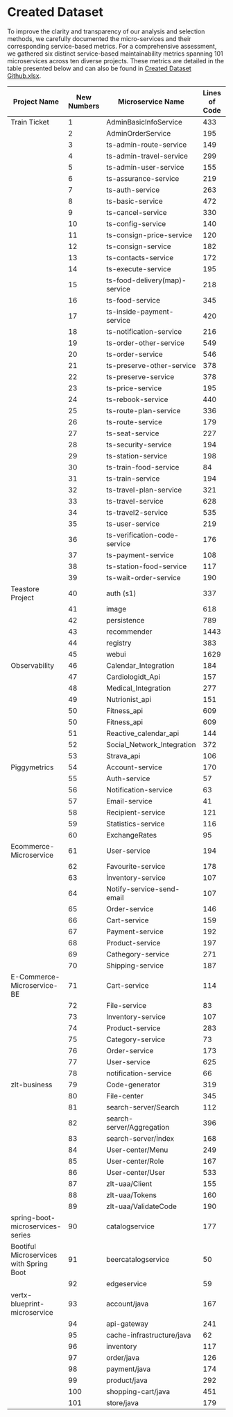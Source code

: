 # Created Dataset 

To improve the clarity and transparency of our analysis and selection methods, we carefully documented the micro-services and their corresponding service-based metrics. For a comprehensive assessment, we gathered six distinct service-based maintainability metrics spanning 101 microservices across ten diverse projects. These metrics are detailed in the table presented below and can also be found in [Created Dataset Github.xlsx](https://github.com/AhKose/Quality-Analysis/blob/main/Dataset%201/Created%20Dataset%20Github.xlsx).

| Project Name              | New Numbers | Microservice Name            | Lines of Code | Number of Methods | Average Complexity | Granularity NoC/MS | Service Call Ratio | Class Dependecy | Label |
|---------------------------|-------------|------------------------------|---------------|-------------------|--------------------|--------------------|--------------------|-----------------|-------|
| Train Ticket              | 1           | AdminBasicInfoService        | 433           | 42                | 2.0000             | 0.1282             | 0.5641             | 20              | M     |
|                           | 2           | AdminOrderService            | 195           | 10                | 2.5000             | 0.1026             | 0.1538             | 4               | H     |
|                           | 3           | ts-admin-route-service       | 149           | 9                 | 2.3333             | 0.1026             | 0.1282             | 3               | H     |
|                           | 4           | ts-admin-travel-service      | 299           | 14                | 3.1667             | 0.1026             | 0.1538             | 4               | H     |
|                           | 5           | ts-admin-user-service        | 155           | 10                | 2.2000             | 0.1282             | 0.0769             | 4               | H     |
|                           | 6           | ts-assurance-service         | 219           | 17                | 2.8409             | 0.2051             | 0.2308             | 8               | M     |
|                           | 7           | ts-auth-service              | 263           | 13                | 2.2750             | 0.4359             | 0.1538             | 4               | M     |
|                           | 8           | ts-basic-service             | 472           | 16                | 4.0800             | 0.1026             | 0.1282             | 3               | M     |
|                           | 9           | ts-cancel-service            | 330           | 15                | 4.0870             | 0.1795             | 0.1026             | 2               | L     |
|                           | 10          | ts-config-service            | 140           | 11                | 2.5769             | 0.1538             | 0.1795             | 5               | H     |
|                           | 11          | ts-consign-price-service     | 120           | 9                 | 2.2857             | 0.1538             | 0.1538             | 4               | H     |
|                           | 12          | ts-consign-service           | 182           | 12                | 2.4286             | 0.2308             | 0.1795             | 8               | H     |
|                           | 13          | ts-contacts-service          | 172           | 15                | 2.6154             | 0.1538             | 0.2308             | 7               | H     |
|                           | 14          | ts-execute-service           | 195           | 10                | 3.5556             | 0.1026             | 0.1026             | 2               | M     |
|                           | 15          | ts-food-delivery(map)-service| 218           | 18                | 2.7429             | 0.2564             | 0.2564             | 8               | L     |
|                           | 16          | ts-food-service              | 345           | 17                | 3.2432             | 0.2308             | 0.2564             | 7               | L     |
|                           | 17          | ts-inside-payment-service    | 420           | 24                | 3.1525             | 0.3590             | 0.2564             | 8               | M     |
|                           | 18          | ts-notification-service      | 216           | 12                | 2.3889             | 0.3077             | 0.2051             | 9               | H     |
|                           | 19          | ts-order-other-service       | 549           | 37                | 3.2237             | 0.2051             | 0.4359             | 16              | M     |
|                           | 20          | ts-order-service             | 546           | 37                | 3.1341             | 0.2051             | 0.4359             | 16              | M     |
|                           | 21          | ts-preserve-other-service    | 378           | 15                | 3.1667             | 0.1538             | 0.0769             | 1               | L     |
|                           | 22          | ts-preserve-service          | 378           | 15                | 3.1667             | 0.1538             | 0.0769             | 1               | L     |
|                           | 23          | ts-price-service             | 195           | 14                | 2.7500             | 0.1538             | 0.2051             | 7               | H     |
|                           | 24          | ts-rebook-service            | 440           | 20                | 4.4286             | 0.1282             | 0.1026             | 2               | L     |
|                           | 25          | ts-route-plan-service        | 336           | 12                | 3.6667             | 0.1026             | 0.1282             | 3               | H     |
|                           | 26          | ts-route-service             | 179           | 13                | 2.7742             | 0.1795             | 0.2051             | 6               | H     |
|                           | 27          | ts-seat-service              | 227           | 8                 | 3.0000             | 0.1026             | 0.1026             | 2               | M     |
|                           | 28          | ts-security-service          | 194           | 14                | 2.4333             | 0.1538             | 0.1795             | 5               | H     |
|                           | 29          | ts-station-service           | 198           | 18                | 2.6923             | 0.1538             | 0.2564             | 9               | H     |
|                           | 30          | ts-train-food-service        | 84            | 6                 | 2.8571             | 0.1538             | 0.1026             | 2               | H     |               
|                           | 31          | ts-train-service             | 194           | 15                | 3.0882             | 0.1538             | 0.2308             | 7               | H     |
|                           | 32          | ts-travel-plan-service       | 321           | 17                | 2.5357             | 0.1795             | 0.1538             | 4               | H     |
|                           | 33          | ts-travel-service            | 628           | 35                | 3.3390             | 0.2564             | 0.3590             | 12              | M     |
|                           | 34          | ts-travel2-service           | 535           | 32                | 3.2909             | 0.2308             | 0.3333             | 11              | M     |
|                           | 35          | ts-user-service              | 219           | 16                | 2.4722             | 0.2051             | 0.1538             | 6               | M     |
|                           | 36          | ts-verification-code-service | 176           | 5                 | 2.9375             | 0.1282             | 0.0769             | 2               | L     |
|                           | 37          | ts-payment-service           | 108           | 8                 | 2.3478             | 0.1795             | 0.1282             | 3               | M     |
|                           | 38          | ts-station-food-service      | 117           | 10                | 2.9286             | 0.1538             | 0.1538             | 4               | M     |
|                           | 39          | ts-wait-order-service        | 190           | 13                | 2.8182             | 0.1795             | 0.1282             | 3               | M     |
| Teastore Project          | 40          | auth (s1)                    | 337           | 8                 | 5.8750             | 0.5000             | 0.5000             | 0               | M     |
|                           | 41          | image                        | 618           | 28                | 2.7500             | 0.5000             | 0.0000             | 7               | L     |
|                           | 42          | persistence                  | 789           | 41                | 3.2927             | 1.3333             | 0.6667             | 40              | L     |
|                           | 43          | recommender                  | 1443          | 57                | 4.0526             | 2.3333             | 0.5000             | 55              | L     |
|                           | 44          | registry                     | 383           | 16                | 2.2000             | 0.8333             | 0.5000             | 10              | H     |
|                           | 45          | webui                        | 1629          | 41                | 4.4634             | 2.8333             | 0.0000             | 128             | M     |
| Observability             | 46          | Calendar_Integration         | 184           | 11                | 2.0000             | 0.5000             | 0.1250             | 15              | H     |
|                           | 47          | Cardiologidt_Api             | 157           | 12                | 2.6667             | 0.5000             | 0.2500             | 4               | M     |
|                           | 48          | Medical_Integration          | 277           | 13                | 2.0000             | 0.7500             | 0.1250             | 46              | H     |
|                           | 49          | Nutrionist_api               | 151           | 11                | 2.7273             | 0.5000             | 0.1250             | 4               | M     |
|                           | 50          | Fitness_api                  | 609           | 54                | 2.2222             | 1.6250             | 0.5000             | 64               | H     |
|                           | 50          | Fitness_api                  | 609           | 54                | 2.2222             | 1.6250             | 0.5000             | 64              | H     |
|                           | 51          | Reactive_calendar_api        | 144           | 9                 | 2.4444             | 0.3750             | 0.0000             | 4               | L     |
|                           | 52          | Social_Network_Integration   | 372           | 19                | 2.1053             | 1.3750             | 0.1250             | 60              | H     |
|                           | 53          | Strava_api                   | 106           | 4                 | 2.7500             | 0.2500             | 0.1250             | 2               | H     |
| Piggymetrics              | 54          | Account-service              | 170           | 13                | 2.0000             | 0.4286             | 1.0000             | 14              | M     |
|                           | 55          | Auth-service                 | 57            | 4                 | 2.0000             | 0.2857             | 0.5000             | 2               | H     |
|                           | 56          | Notification-service         | 63            | 3                 | 3.3333             | 0.1429             | 0.1667             | 1               | M     |
|                           | 57          | Email-service                | 41            | 1                 | 2.0000             | 0.1429             | 0.0000             | 0               | H     |
|                           | 58          | Recipient-service            | 121           | 10                | 2.0000             | 0.2857             | 0.5000             | 7               | M     |
|                           | 59          | Statistics-service           | 116           | 7                 | 2.0000             | 0.2857             | 0.5000             | 3               | M     |
|                           | 60          | ExchangeRates                | 95            | 6                 | 2.0000             | 0.2857             | 0.1667             | 7               | M     |
| Ecommerce-Microservice    | 61          | User-service                 | 194           | 12                | 2.5000             | 0.2727             | 1.4000             | 23              | M     |
|                           | 62          | Favourite-service            | 178           | 14                | 2.0000             | 0.2727             | 0.5000             | 19              | H     |
|                           | 63          | İnventory-service            | 107           | 6                 | 2.6667             | 0.1818             | 0.2000             | 2               | M     |
|                           | 64          | Notify-service-send-email    | 107           | 6                 | 4.0000             | 0.1818             | 0.4000             | 3               | M     |
|                           | 65          | Order-service                | 146           | 14                | 2.0000             | 0.1818             | 0.4000             | 22              | M     |
|                           | 66          | Cart-service                 | 159           | 14                | 2.0000             | 0.1818             | 0.4000             | 22              | M     |
|                           | 67          | Payment-service              | 192           | 14                | 2.0000             | 0.1818             | 0.4000             | 20              | M     |
|                           | 68          | Product-service              | 197           | 14                | 2.1429             | 0.1818             | 0.4000             | 23              | H     |
|                           | 69          | Cathegory-service            | 271           | 18                | 2.5000             | 0.1818             | 0.6000             | 30              | H     |
|                           | 70          | Shipping-service             | 187           | 14                | 2.2857             | 0.1818             | 0.5000             | 20              | H     |
| E-Commerce-Microservice-BE| 71          | Cart-service                 | 114           | 8                 | 2.5000             | 0.3333             | 0.1429             | 4               | H     |
|                           | 72          | File-service                 | 83            | 5                 | 3.6000             | 0.2222             | 0.5714             | 2               | H     |
|                           | 73          | Inventory-service            | 107           | 9                 | 2.0000             | 0.4444             | 0.2857             | 6               | H     |
|                           | 74          | Product-service              | 283           | 21                | 2.0952             | 0.3333             | 1.0000             | 11              | M     |
|                           | 75          | Category-service             | 73            | 6                 | 2.0000             | 0.3333             | 0.1429             | 3               | M     |
|                           | 76          | Order-service                | 173           | 11                | 2.0000             | 0.5556             | 0.2857             | 7               | H     |
|                           | 77          | User-service                 | 625           | 57                | 2.3571             | 1.5556             | 2.2857             | 14              | M     |
|                           | 78          | notification-service         | 66            | 4                 | 2.5000             | 0.2222             | 0.0000             | 1               | H     |
| zlt-business              | 79          | Code-generator               | 319           | 20                | 3.0500             | 0.2727             | 0.3000             | 18              | H     |
|                           | 80          | File-center                  | 345           | 27                | 2.4074             | 0.5455             | 0.3000             | 37              | H     |
|                           | 81          | search-server/Search         | 112           | 4                 | 2.0000             | 0.2727             | 0.2000             | 2               | M     |
|                           | 82          | search-server/Aggregation    | 396           | 13                | 2.5385             | 0.2727             | 0.2000             | 2               | L     |
|                           | 83          | search-server/İndex          | 168           | 8                 | 2.2500             | 0.1818             | 0.5000             | 4               | M     |
|                           | 84          | User-center/Menu             | 249           | 15                | 2.8667             | 0.1818             | 0.9000             | 8               | M     |
|                           | 85          | User-center/Role             | 167           | 11                | 2.5455             | 0.1818             | 0.4000             | 8               | M     |
|                           | 86          | User-center/User             | 533           | 37                | 2.2432             | 0.1818             | 1.9000             | 24              | L     |
|                           | 87          | zlt-uaa/Client               | 155           | 14                | 2.1429             | 0.1818             | 0.6000             | 8               | M     |
|                           | 88          | zlt-uaa/Tokens               | 160           | 5                 | 4.0000             | 0.1818             | 0.3000             | 2               | M     |
|                           | 89          | zlt-uaa/ValidateCode         | 190           | 13                | 2.1538             | 0.1818             | 0.2000             | 6               | M     |
|spring-boot-microservices-series | 90          | catalogservice               | 177           | 11                | 2.4545             | 1.0000             | 1.6667             | 5               | M     |
| Bootiful Microservices with Spring Boot | 91 | beercatalogservice        | 50            | 2                 | 2.0000             | 1.5000             | 0.0000             | 0               | H     |
|                           | 92          | edgeservice                  | 59            | 5                 | 2.0000             | 1.5000             | 1.0000             | 0               | H     |
| vertx-blueprint-microservice | 93       | account/java                | 167           | 14                | 2.0000             | 0.2222             | 0.1111             | 4               | M     |
|                           | 94          | api-gateway                  | 241           | 13                | 3.2308             | 0.1111             | 0.0000             | 0               | M     |
|                           | 95          | cache-infrastructure/java   | 62            | 4                 | 4.0000             | 0.1111             | 0.4444             | 0               | H     |
|                           | 96          | inventory                    | 117           | 7                 | 3.7143             | 0.2222             | 0.2222             | 3               | H     |
|                           | 97          | order/java                   | 126           | 7                 | 2.5714             | 0.2222             | 0.4444             | 2               | M     |
|                           | 98          | payment/java                 | 174           | 15                | 2.6667             | 0.2222             | 0.0000             | 4               | M     |
|                           | 99          | product/java                 | 292           | 33                | 2.1818             | 0.3333             | 0.1111             | 14              | M     |
|                           | 100         | shopping-cart/java           | 451           | 28                | 2.7500             | 0.4444             | 0.5556             | 14              | M     |
|                           | 101         | store/java                   | 179           | 17                | 2.5882             | 0.3333             | 0.3333             | 9               | M     |

